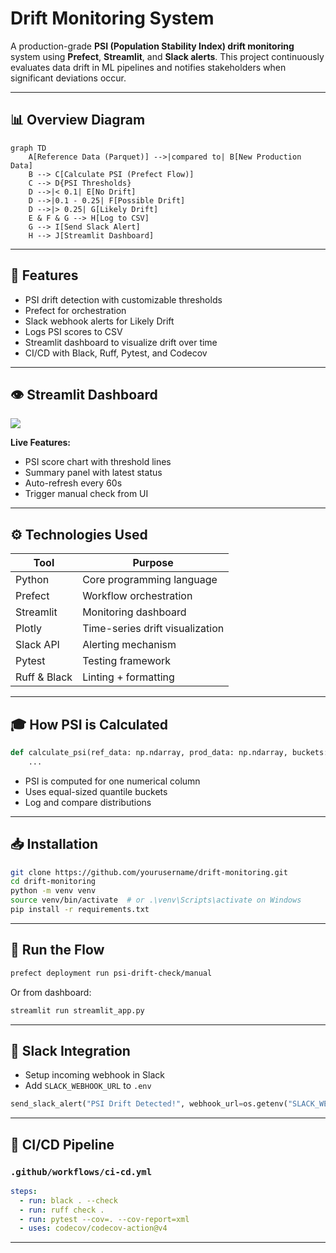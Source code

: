 # Drift Monitoring System

A production-grade **PSI (Population Stability Index) drift monitoring** system using **Prefect**, **Streamlit**, and **Slack alerts**. This project continuously evaluates data drift in ML pipelines and notifies stakeholders when significant deviations occur.

---

## 📊 Overview Diagram

```mermaid
graph TD
    A[Reference Data (Parquet)] -->|compared to| B[New Production Data]
    B --> C[Calculate PSI (Prefect Flow)]
    C --> D{PSI Thresholds}
    D -->|< 0.1| E[No Drift]
    D -->|0.1 - 0.25| F[Possible Drift]
    D -->|> 0.25| G[Likely Drift]
    E & F & G --> H[Log to CSV]
    G --> I[Send Slack Alert]
    H --> J[Streamlit Dashboard]
```

---

## 🏃‍️ Features

* PSI drift detection with customizable thresholds
* Prefect for orchestration
* Slack webhook alerts for Likely Drift
* Logs PSI scores to CSV
* Streamlit dashboard to visualize drift over time
* CI/CD with Black, Ruff, Pytest, and Codecov

---

## 👁️ Streamlit Dashboard

![](assets/dashboard-example.png) <!-- Replace with actual image path -->

**Live Features:**

* PSI score chart with threshold lines
* Summary panel with latest status
* Auto-refresh every 60s
* Trigger manual check from UI

---

## ⚙️ Technologies Used

| Tool         | Purpose                         |
| ------------ | ------------------------------- |
| Python       | Core programming language       |
| Prefect      | Workflow orchestration          |
| Streamlit    | Monitoring dashboard            |
| Plotly       | Time-series drift visualization |
| Slack API    | Alerting mechanism              |
| Pytest       | Testing framework               |
| Ruff & Black | Linting + formatting            |

---

## 🎓 How PSI is Calculated

```python
def calculate_psi(ref_data: np.ndarray, prod_data: np.ndarray, buckets: int = 10) -> float:
    ...
```

* PSI is computed for one numerical column
* Uses equal-sized quantile buckets
* Log and compare distributions

---

## 📥 Installation

```bash
git clone https://github.com/yourusername/drift-monitoring.git
cd drift-monitoring
python -m venv venv
source venv/bin/activate  # or .\venv\Scripts\activate on Windows
pip install -r requirements.txt
```

---

## 🚀 Run the Flow

```bash
prefect deployment run psi-drift-check/manual
```

Or from dashboard:

```bash
streamlit run streamlit_app.py
```

---

## 📡 Slack Integration

* Setup incoming webhook in Slack
* Add `SLACK_WEBHOOK_URL` to `.env`

```python
send_slack_alert("PSI Drift Detected!", webhook_url=os.getenv("SLACK_WEBHOOK_URL"))
```

---

## 📅 CI/CD Pipeline

### `.github/workflows/ci-cd.yml`

```yaml
steps:
  - run: black . --check
  - run: ruff check .
  - run: pytest --cov=. --cov-report=xml
  - uses: codecov/codecov-action@v4
```

---



